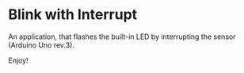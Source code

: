 # Blink with Interrupt

An application, that flashes the built-in LED by interrupting the sensor (Arduino Uno rev.3).

Enjoy!
